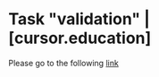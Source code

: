 # Task "validation" | [cursor.education]

Please go to the following [link](https://helengladun.github.io/cursor/js-validation/)
